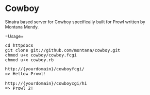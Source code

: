 # Cowboy
Sinatra based server for Cowboy specifically built for Prowl written by Montana Mendy.

=Usage=

<pre>
cd httpdocs
git clone git://github.com/montana/cowboy.git
chmod u+x cowboy/cowboy.fcgi
chmod u+x cowboy.rb
</pre>


<pre>
http://{yourdomain}/cowboyfcgi/
=> Hellow Prowl!

http://{yourdomain}/cowboycgi/hi
=> Prowl 2!
</pre>
